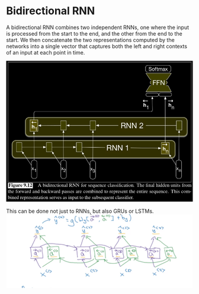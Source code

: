 # Bidirectional RNN
A bidirectional RNN combines two independent RNNs, one where the input is processed from the start to the end, and the other from the end to the start. We then concatenate the two representations computed by the networks into a single vector that captures both the left and right contexts of an input at each point in time.

![alt text](image-12.png)

This can be done not just to RNNs, but also GRUs or LSTMs.
![Alt text](<Screenshot from 2023-10-20 19-54-39.png>)















